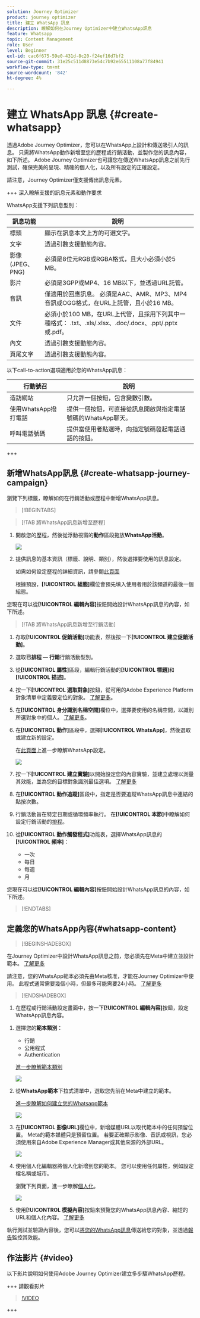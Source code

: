 ```yaml
---
solution: Journey Optimizer
product: journey optimizer
title: 建立 WhatsApp 訊息
description: 瞭解如何在Journey Optimizer中建立WhatsApp訊息
feature: Whatsapp
topic: Content Management
role: User
level: Beginner
exl-id: cac6f675-59e0-431d-8c20-f24ef16d7bf2
source-git-commit: 31e25c511d8873e54c7b92e65511108a77f84941
workflow-type: tm+mt
source-wordcount: '842'
ht-degree: 4%

---
```



# 建立 WhatsApp 訊息 {#create-whatsapp}

透過Adobe Journey Optimizer，您可以在WhatsApp上設計和傳送吸引人的訊息。 只需將WhatsApp動作新增至您的歷程或行銷活動，並製作您的訊息內容，如下所述。 Adobe Journey Optimizer也可讓您在傳送WhatsApp訊息之前先行測試，確保完美的呈現、精確的個人化，以及所有設定的正確設定。

請注意，Journey Optimizer僅支援傳出訊息元素。

+++ 深入瞭解支援的訊息元素和動作要求

WhatsApp支援下列訊息型別：

| 訊息功能 | 說明 |
|-|-|
| 標頭 | 顯示在訊息本文上方的可選文字。 |
| 文字 | 透過引數支援動態內容。 |
| 影像(JPEG、PNG) | 必須是8位元RGB或RGBA格式，且大小必須小於5 MB。 |
| 影片 | 必須是3GPP或MP4、16 MB以下，並透過URL託管。 |
| 音訊 | 僅適用於回應訊息。 必須是AAC、AMR、MP3、MP4音訊或OGG格式，在URL上託管，且小於16 MB。 |
| 文件 | 必須小於100 MB，在URL上代管，且採用下列其中一種格式： .txt、.xls/.xlsx、.doc/.docx、.ppt/.pptx或.pdf。 |
| 內文 | 透過引數支援動態內容。 |
| 頁尾文字 | 透過引數支援動態內容。 |

以下call-to-action選項適用於您的WhatsApp訊息：

| 行動號召 | 說明 |
|-|-|
| 造訪網站 | 只允許一個按鈕，包含變數引數。 |
| 使用WhatsApp撥打電話 | 提供一個按鈕，可直接從訊息開啟與指定電話號碼的WhatsApp聊天。 |
| 呼叫電話號碼 | 提供當使用者點選時，向指定號碼發起電話通話的按鈕。 |

+++

## 新增WhatsApp訊息 {#create-whatsapp-journey-campaign}

瀏覽下列標籤，瞭解如何在行銷活動或歷程中新增WhatsApp訊息。

>[!BEGINTABS]

>[!TAB 將WhatsApp訊息新增至歷程]

1. 開啟您的歷程，然後從浮動視窗的&#x200B;**動作**&#x200B;區段拖放&#x200B;**WhatsApp活動**。

   ![](assets/whatsapp-create-jo.png)

1. 提供訊息的基本資訊（標籤、說明、類別），然後選擇要使用的訊息設定。

   如需如何設定歷程的詳細資訊，請參閱[此頁面](../building-journeys/journey-gs.md)

   根據預設，**[!UICONTROL 組態]**&#x200B;欄位會預先填入使用者用於該頻道的最後一個組態。

您現在可以從&#x200B;**[!UICONTROL 編輯內容]**&#x200B;按鈕開始設計WhatsApp訊息的內容，如下所述。

>[!TAB 將WhatsApp訊息新增至行銷活動]

1. 存取&#x200B;**[!UICONTROL 促銷活動]**&#x200B;功能表，然後按一下&#x200B;**[!UICONTROL 建立促銷活動]**。

1. 選取&#x200B;**已排程 — 行銷**&#x200B;行銷活動型別。

1. 從&#x200B;**[!UICONTROL 屬性]**&#x200B;區段，編輯行銷活動的&#x200B;**[!UICONTROL 標題]**&#x200B;和&#x200B;**[!UICONTROL 描述]**。

1. 按一下&#x200B;**[!UICONTROL 選取對象]**&#x200B;按鈕，從可用的Adobe Experience Platform對象清單中定義要定位的對象。 [了解更多](../audience/about-audiences.md)。

1. 在&#x200B;**[!UICONTROL 身分識別名稱空間]**&#x200B;欄位中，選擇要使用的名稱空間，以識別所選對象中的個人。 [了解更多](../event/about-creating.md#select-the-namespace)。

1. 在&#x200B;**[!UICONTROL 動作]**&#x200B;區段中，選擇&#x200B;**[!UICONTROL WhatsApp]**，然後選取或建立新的設定。

   在[此頁面](whatsapp-configuration.md)上進一步瞭解WhatsApp設定。

   ![](assets/whatsapp-campaign-1.png)

1. 按一下&#x200B;**[!UICONTROL 建立實驗]**&#x200B;以開始設定您的內容實驗，並建立處理以測量其效能，並為您的目標對象識別最佳選項。 [了解更多](../content-management/content-experiment.md)

1. 在&#x200B;**[!UICONTROL 動作追蹤]**&#x200B;區段中，指定是否要追蹤WhatsApp訊息中連結的點按次數。

1. 行銷活動旨在特定日期或循環頻率執行。 在&#x200B;**[!UICONTROL 本節]**&#x200B;中瞭解如何設定行銷活動的[排程](../campaigns/create-campaign.md#schedule)。

1. 從&#x200B;**[!UICONTROL 動作觸發程式]**&#x200B;功能表，選擇WhatsApp訊息的&#x200B;**[!UICONTROL 頻率]**：

   * 一次
   * 每日
   * 每週
   * 月

您現在可以從&#x200B;**[!UICONTROL 編輯內容]**&#x200B;按鈕開始設計WhatsApp訊息的內容，如下所述。

>[!ENDTABS]

## 定義您的WhatsApp內容{#whatsapp-content}

>[!BEGINSHADEBOX]

在Journey Optimizer中設計WhatsApp訊息之前，您必須先在Meta中建立並設計範本。 [了解更多](https://www.facebook.com/business/help/2055875911147364?id=2129163877102343)

請注意，您的WhatsApp範本必須先由Meta核准，才能在Journey Optimizer中使用。 此程式通常需要幾個小時，但最多可能需要24小時。 [了解更多](https://developers.facebook.com/docs/whatsapp/message-templates/guidelines/#approval-process)

>[!ENDSHADEBOX]

1. 在歷程或行銷活動設定畫面中，按一下&#x200B;**[!UICONTROL 編輯內容]**&#x200B;按鈕，設定WhatsApp訊息內容。

<!--
1. Select **[!UICONTROL Template message]**.
-->

1. 選擇您的&#x200B;**範本類別**：

   * 行銷
   * 公用程式
   * Authentication

   [進一步瞭解範本類別](https://developers.facebook.com/docs/whatsapp/updates-to-pricing/new-template-guidelines/#template-category-guidelines)

   ![](assets/whatsapp-design-1.png)

1. 從&#x200B;**WhatsApp範本**&#x200B;下拉式清單中，選取您先前在Meta中建立的範本。

   [進一步瞭解如何建立您的Whatsapp範本](https://www.facebook.com/business/help/2055875911147364?id=2129163877102343)

   ![](assets/whatsapp-design-2.png)

1. 在&#x200B;**[!UICONTROL 影像URL]**&#x200B;欄位中，新增媒體URL以取代範本中的任何預留位置。 Meta的範本媒體只是預留位置。 若要正確顯示影像、音訊或視訊，您必須使用來自Adobe Experience Manager或其他來源的外部URL。

   ![](assets/whatsapp-design-3.png)

1. 使用個人化編輯器將個人化新增到您的範本。 您可以使用任何屬性，例如設定檔名稱或城市。

   瀏覽下列頁面，進一步瞭解[個人化](../personalization/personalize.md)。

   ![](assets/whatsapp-design-4.png)

1. 使用&#x200B;**[!UICONTROL 模擬內容]**&#x200B;按鈕來預覽您的WhatsApp訊息內容、縮短的URL和個人化內容。 [了解更多](send-whatsapp.md)

執行測試並驗證內容後，您可以[將您的WhatsApp訊息](send-whatsapp.md)傳送給您的對象，並透過[報告](../reports/campaign-global-report-cja.md)監控其效能。

<!--
* **[!UICONTROL Template message]**: Predefined message imported from Meta into Journey Optimizer. These are intended for sending notifications, alerts, or updates to your customers.

* **[!UICONTROL Response message]**: Message created in Journey Optimizer and sent in reply to customer queries or interactions.

>[!BEGINTABS]

>[!TAB Template message]

1. From the journey or campaign configuration screen, click the **[!UICONTROL Edit content]** button to configure the WhatsApp message content.

1. Select **[!UICONTROL Template message]**.

1. Choose your Template category. [Learn more](https://developers.facebook.com/docs/WhatsApp/updates-to-pricing/new-template-guidelines/)

1. From the **WhatsApp template** drop-down, select your previously created template designed in Meta.

1. Use the personalization editor to define content, add personalization and dynamic content. You can use any attribute, such as the profile name or city for example. You can also define conditional rules. Browse to the following pages to learn more about [personalization](../personalization/personalize.md) and [dynamic content](../personalization/get-started-dynamic-content.md) in the personalization editor.

1. Use the **[!UICONTROL Simulate content]** button to preview your WhatsApp message content, shortened URLs, and personalized content. [Learn more](send-whatsapp.md)

Once you have performed your tests and validated the content, you can send your WhatsApp message to your audience. These steps are detailed on [this page](send-whatsapp.md)

>[!TAB Response message]

1. From the journey or campaign configuration screen, click the **[!UICONTROL Edit content]** button to configure the WhatsApp message content.

1. Select **[!UICONTROL Response message]**.

1. Enter your text in the **[!UICONTROL Body]** field.

1. Use the personalization editor to define content, add personalization and dynamic content. You can use any attribute, such as the profile name or city for example. You can also define conditional rules. Browse to the following pages to learn more about [personalization](../personalization/personalize.md) and [dynamic content](../personalization/get-started-dynamic-content.md) in the personalization editor.

1. Use the **[!UICONTROL Simulate content]** button to preview your WhatsApp message content, shortened URLs, and personalized content. [Learn more](send-whatsapp.md)

Once you have performed your tests and validated the content, you can send your WhatsApp message to your audience. These steps are detailed on [this page](send-whatsapp.md)

>[!ENDTABS]
-->


## 作法影片 {#video}

以下影片說明如何使用Adobe Journey Optimizer建立多步驟WhatsApp歷程。

+++ 請觀看影片

>[!VIDEO](https://video.tv.adobe.com/v/3470282/?learn=on")

+++
